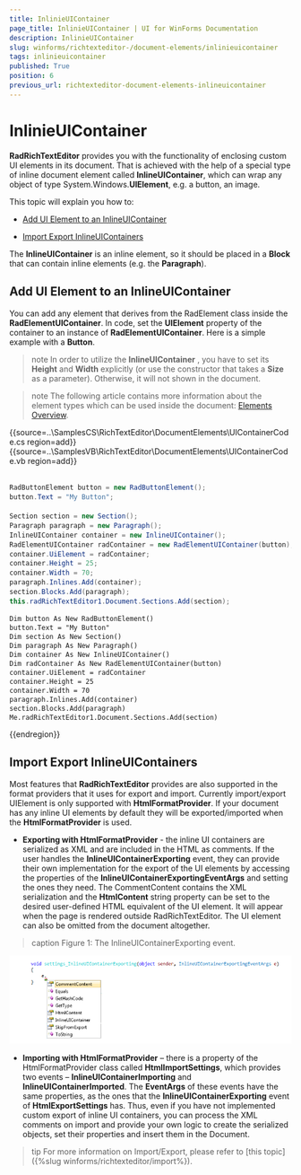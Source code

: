 ```yaml
---
title: InlinieUIContainer
page_title: InlinieUIContainer | UI for WinForms Documentation
description: InlinieUIContainer
slug: winforms/richtexteditor-/document-elements/inlinieuicontainer
tags: inlinieuicontainer
published: True
position: 6
previous_url: richtexteditor-document-elements-inlineuicontainer
---
```


# InlinieUIContainer



__RadRichTextEditor__ provides you with the functionality of enclosing custom UI elements in its document. That is achieved with the help of a special type of inline document element called __InlineUIContainer__, which can wrap any object of type System.Windows.__UIElement__, e.g. a button, an image.
      

This topic will explain you how to:

* [Add UI Element to an InlineUIContainer](#add-ui-element-to-an-inlineuicontainer)

* [Import Export InlineUIContainers](#import-export-inlineuicontainers)

The __InlineUIContainer__ is an inline element, so it should be placed in a __Block__ that can contain inline elements (e.g. the __Paragraph__).
      

## Add UI Element to an InlineUIContainer

You can add any element that derives from the RadElement class inside the __RadElementUIContainer__. In code, set the __UIElement__ property of the container to an instance of __RadElementUIContainer__. Here is a simple example with a __Button__.
        

>note In order to utilize the __InlineUIContainer__ , you have to set its __Height__ and __Width__ explicitly (or use the constructor that takes a __Size__ as a parameter). Otherwise, it will not shown in the document.
>

>note The following article contains more information about the element types which can be used inside the document: [Elements Overview]({%winforms/telerik-presentation-framework/elements/overview%}).
>

{{source=..\SamplesCS\RichTextEditor\DocumentElements\UIContainerCode.cs region=add}} 
{{source=..\SamplesVB\RichTextEditor\DocumentElements\UIContainerCode.vb region=add}} 

````C#
            
RadButtonElement button = new RadButtonElement();
button.Text = "My Button";
            
Section section = new Section();
Paragraph paragraph = new Paragraph();
InlineUIContainer container = new InlineUIContainer();
RadElementUIContainer radContainer = new RadElementUIContainer(button);
container.UiElement = radContainer;
container.Height = 25;
container.Width = 70;
paragraph.Inlines.Add(container);
section.Blocks.Add(paragraph);
this.radRichTextEditor1.Document.Sections.Add(section);

````
````VB.NET
Dim button As New RadButtonElement()
button.Text = "My Button"
Dim section As New Section()
Dim paragraph As New Paragraph()
Dim container As New InlineUIContainer()
Dim radContainer As New RadElementUIContainer(button)
container.UiElement = radContainer
container.Height = 25
container.Width = 70
paragraph.Inlines.Add(container)
section.Blocks.Add(paragraph)
Me.radRichTextEditor1.Document.Sections.Add(section)

````

{{endregion}} 

##  Import Export InlineUIContainers
      

Most features that __RadRichTextEditor__ provides are also supported in the format providers that it uses for export and import. Currently import/export UIElement is only supported with __HtmlFormatProvider__. If your document has any inline UI elements by default they will be exported/imported when the __HtmlFormatProvider__ is used.
        

* __Exporting with HtmlFormatProvider__ - the inline UI containers are serialized as XML and are included in the HTML as comments. If the user handles the __InlineUIContainerExporting__ event, they can provide their own implementation for the export of the UI elements by accessing the properties of the __InlineUIContainerExportingEventArgs__ and setting the ones they need. The CommentContent contains the XML serialization and the __HtmlContent__ string property can be set to the desired user-defined HTML equivalent of the UI element. It will appear when the page is rendered outside RadRichTextEditor. The UI element can also be omitted from the document altogether.
            
>caption Figure 1: The  InlineUIContainerExporting event.

![richtexteditor-document-elements-inlineuicontainer 001](images/richtexteditor-document-elements-inlineuicontainer001.png)

* __Importing with HtmlFormatProvider__ – there is a property of the HtmlFormatProvider class called __HtmlImportSettings__, which provides two events – __InlineUIContainerImporting__ and __InlineUIContainerImported__.  The __EventArgs__ of these events have the same properties, as the ones that the __InlineUIContainerExporting__ event of __HtmlExportSettings__ has. Thus, even if you have not implemented custom export of inline UI containers, you can process the XML comments on import and provide your own logic to create the serialized objects, set their properties and insert them in the Document.
            

>tip For more information on Import/Export, please refer to [this topic]({%slug winforms/richtexteditor/import%}).
>

